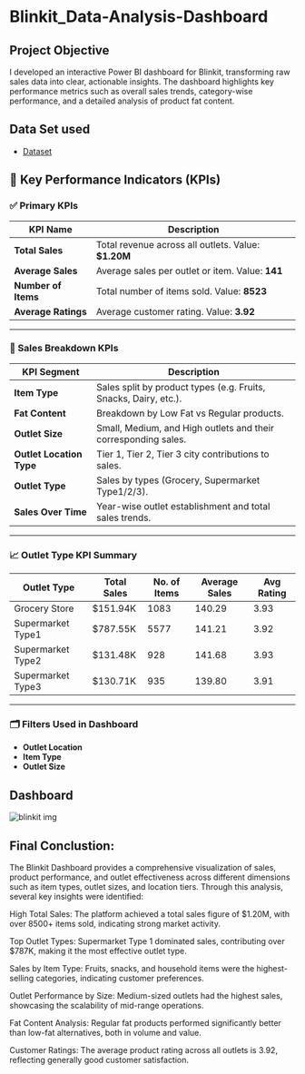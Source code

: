 # Blinkit_Data-Analysis-Dashboard
## Project Objective
 I developed an interactive Power BI dashboard for Blinkit, transforming raw sales data into clear, actionable insights. The dashboard highlights key performance metrics such as overall sales trends, category-wise performance, and a detailed analysis of product fat content.

## Data Set used
- <a href="https://github.com/Manohar-Eedarada/blinkit_Data-Analysis-Dashboard/blob/main/BlinkIT%20Grocery%20Data.xlsx"> Dataset</a>

## 🔑 Key Performance Indicators (KPIs)

### ✅ Primary KPIs

| KPI Name           | Description                                                   |
|--------------------|---------------------------------------------------------------|
| **Total Sales**     | Total revenue across all outlets. Value: **$1.20M**           |
| **Average Sales**   | Average sales per outlet or item. Value: **141**              |
| **Number of Items** | Total number of items sold. Value: **8523**                   |
| **Average Ratings** | Average customer rating. Value: **3.92**                      |

---

### 📍 Sales Breakdown KPIs

| KPI Segment            | Description                                                     |
|------------------------|-----------------------------------------------------------------|
| **Item Type**          | Sales split by product types (e.g. Fruits, Snacks, Dairy, etc.).|
| **Fat Content**        | Breakdown by Low Fat vs Regular products.                       |
| **Outlet Size**        | Small, Medium, and High outlets and their corresponding sales.  |
| **Outlet Location Type**| Tier 1, Tier 2, Tier 3 city contributions to sales.           |
| **Outlet Type**        | Sales by types (Grocery, Supermarket Type1/2/3).                |
| **Sales Over Time**    | Year-wise outlet establishment and total sales trends.          |

---

### 📈 Outlet Type KPI Summary

| Outlet Type         | Total Sales | No. of Items | Average Sales | Avg Rating |
|---------------------|-------------|--------------|----------------|------------|
| Grocery Store       | $151.94K    | 1083         | 140.29         | 3.93       |
| Supermarket Type1   | $787.55K    | 5577         | 141.21         | 3.92       |
| Supermarket Type2   | $131.48K    | 928          | 141.68         | 3.93       |
| Supermarket Type3   | $130.71K    | 935          | 139.80         | 3.91       |

---

### 🗂 Filters Used in Dashboard

- **Outlet Location**
- **Item Type**
- **Outlet Size**

## Dashboard
![blinkit img](https://github.com/user-attachments/assets/936545b3-3c59-4266-a657-ceff367e381d)

## Final Conclustion:
The Blinkit Dashboard provides a comprehensive visualization of sales, product performance, and outlet effectiveness across different dimensions such as item types, outlet sizes, and location tiers. Through this analysis, several key insights were identified:

High Total Sales: The platform achieved a total sales figure of $1.20M, with over 8500+ items sold, indicating strong market activity.

Top Outlet Types: Supermarket Type 1 dominated sales, contributing over $787K, making it the most effective outlet type.

Sales by Item Type: Fruits, snacks, and household items were the highest-selling categories, indicating customer preferences.

Outlet Performance by Size: Medium-sized outlets had the highest sales, showcasing the scalability of mid-range operations.

Fat Content Analysis: Regular fat products performed significantly better than low-fat alternatives, both in volume and value.

Customer Ratings: The average product rating across all outlets is 3.92, reflecting generally good customer satisfaction.
